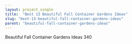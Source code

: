 ```yaml
---
layout: project_single
title:  "Best 13 Beautiful Fall Container Gardens Ideas"
slug: "best-13-beautiful-fall-container-gardens-ideas"
parent: "beautiful-fall-container-gardens-ideas"
---
```

Beautiful Fall Container Gardens Ideas 340